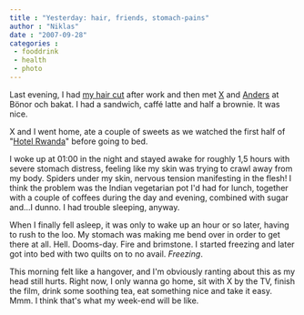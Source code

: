 ```yaml
---
title : "Yesterday: hair, friends, stomach-pains"
author : "Niklas"
date : "2007-09-28"
categories : 
 - fooddrink
 - health
 - photo
---
```


Last evening, I had [my hair cut](http://img215.imageshack.us/img215/8476/280761190962159wz9.jpg) after work and then met [X](http://www.flickr.com/photos/pivic/566061992) and [Anders](http://www.flickr.com/photos/pivic/278578831) at Bönor och bakat. I had a sandwich, caffé latte and half a brownie. It was nice.

X and I went home, ate a couple of sweets as we watched the first half of "[Hotel Rwanda](http://www.imdb.com/title/tt0395169)" before going to bed.

I woke up at 01:00 in the night and stayed awake for roughly 1,5 hours with severe stomach distress, feeling like my skin was trying to crawl away from my body. Spiders under my skin, nervous tension manifesting in the flesh! I think the problem was the Indian vegetarian pot I'd had for lunch, together with a couple of coffees during the day and evening, combined with sugar and...I dunno. I had trouble sleeping, anyway.

When I finally fell asleep, it was only to wake up an hour or so later, having to rush to the loo. My stomach was making me bend over in order to get there at all. Hell. Dooms-day. Fire and brimstone. I started freezing and later got into bed with two quilts on to no avail. _Freezing_.

This morning felt like a hangover, and I'm obviously ranting about this as my head still hurts. Right now, I only wanna go home, sit with X by the TV, finish the film, drink some soothing tea, eat something nice and take it easy. Mmm. I think that's what my week-end will be like.
